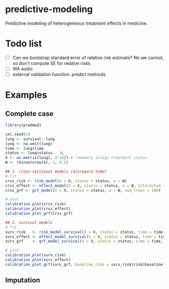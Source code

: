 # predictive-modeling
Predictive modeling of heterogeneous treatment effects in medicine.

# Todo list
- [ ] Can we bootstrap standard error of relative risk estimate? No we cannot, so don't compute SE for relative risks
- [ ] WA audio
- [ ] external validation function: predict methods 

# Examples
## Complete case

```R
library(predmod)

set.seed(1)
lung <- survival::lung
lung <- na.omit(lung)
time <- lung$time
status <- lung$status - 1L
X <- as.matrix(lung[, 4:10]) # randomly assign treatment status
W <- rbinom(nrow(X), 1, 0.5)

## 1. cross-sectional models (disregard time)
# fit
crss_risk <- risk_model(X = X, status = status, w = W)
crss_effect <- effect_model(X = X, status = status, w = W, interacted = c("sex", "age"))
crss_grf <- grf_model(X = X, status = status, w = W, num_trees = 500)

# plot
calibration_plot(crss_risk)
calibration_plot(crss_effect)
calibration_plot_grf(crss_grf)

## 2. survival models
# fit
surv_risk   <- risk_model_survival(X = X, status = status, time = time, w = W)
surv_effect <- effect_model_survival(X = X, status = status, time = time, w = W, interacted = c("age", "sex"))
surv_grf    <- grf_model_survival(X = X, status = status, time = time, w = W, num_trees = 500)

# plot
calibration_plot(surv_risk)
calibration_plot(surv_effect)
calibration_plot_grf(surv_grf, baseline_risk = surv_risk$risk$baseline)

```

## Imputation 
